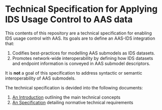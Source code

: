 # Technical Specification for Applying IDS Usage Control to AAS data

This contents of this repository are a technical specification for enabling IDS usage control with AAS. Its goals are to define an AAS-IDS integration that:

1. Codifies best-practices for modelling AAS submodels as IDS datasets.
2. Promotes network-wide interoperability by defining how IDS datasets and endpoint information is conveyed in AAS submodel descriptors.

It is **not** a goal of this specification to address syntactic or semantic interoperability of AAS submodels.

The technical specification is devided into the following documents:

1. [An Introduction](introduction.md) outlining the main technical concepts
2. [An Specification](specification.md) detailing normative technical requirements 




